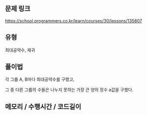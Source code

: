 ## 문제 링크

https://school.programmers.co.kr/learn/courses/30/lessons/135807

## 유형

최대공약수, 재귀

## 풀이법

각 그룹 A, B마다 최대공약수를 구했고,

그 중 다른 그룹의 수들은 나누지 못하는 가장 큰 양의 정수 a값을 구했다.

## 메모리 / 수행시간 / 코드길이

